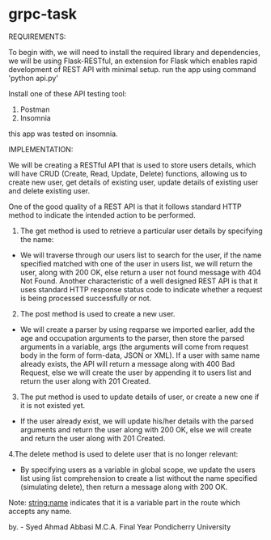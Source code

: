 # grpc-task

REQUIREMENTS:

To begin with, we will need to install the required library and dependencies, we will be using Flask-RESTful, an extension for Flask which enables rapid development of REST API with minimal setup. 
run the app using command 'python api.py'

Install one of these API testing tool:

1. Postman
2. Insomnia

this app was tested on insomnia.

IMPLEMENTATION:

We will be creating a RESTful API that is used to store users details, which will have CRUD (Create, Read, Update, Delete) functions, allowing us to create new user, get details of existing user, update details of existing user and delete existing user.

One of the good quality of a REST API is that it follows standard HTTP method to indicate the intended action to be performed.

1. The get method is used to retrieve a particular user details by specifying the name:


 - We will traverse through our users list to search for the user, if the name specified matched with one of the user in users list, we will return the user, along with 200 OK, else return a user not found message with 404 Not Found. Another characteristic of a well designed REST API is that it uses standard HTTP response status code to indicate whether a request is being processed successfully or not.

2. The post method is used to create a new user.

 - We will create a parser by using reqparse we imported earlier, add the age and occupation arguments to the parser, then store the parsed arguments in a variable, args (the arguments will come from request body in the form of form-data, JSON or XML). If a user with same name already exists, the API will return a message along with 400 Bad Request, else we will create the user by appending it to users list and return the user along with 201 Created.
 
3. The put method is used to update details of user, or create a new one if it is not existed yet.

 - If the user already exist, we will update his/her details with the parsed arguments and return the user along with 200 OK, else we will create and return the user along with 201 Created.
 
4.The delete method is used to delete user that is no longer relevant:

 - By specifying users as a variable in global scope, we update the users list using list comprehension to create a list without the name specified (simulating delete), then return a message along with 200 OK.

Note: 
<string:name> indicates that it is a variable part in the route which accepts any name. 


by. - Syed Ahmad Abbasi
M.C.A. Final Year
Pondicherry University
